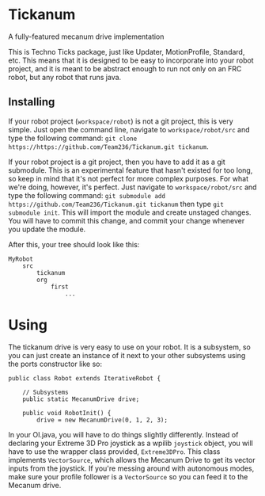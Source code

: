 # Tickanum
A fully-featured mecanum drive implementation

This is Techno Ticks package, just like Updater, MotionProfile, Standard, etc.
This means that it is designed to be easy to incorporate into your robot project,
and it is meant to be abstract enough to run not only on an FRC robot, but any 
robot that runs java.

## Installing

If your robot project (`workspace/robot`) is not a git project, this is very simple.
Just open the command line, navigate to `workspace/robot/src` and type the following
command: `git clone https://https://github.com/Team236/Tickanum.git tickanum`.

If your robot project is a git project, then you have to add it as a git submodule.
This is an experimental feature that hasn't existed for too long, so keep in mind
that it's not perfect for more complex purposes. For what we're doing, however, it's
perfect. Just navigate to `workspace/robot/src` and type the following command:
`git submodule add https://github.com/Team236/Tickanum.git tickanum` then type 
`git submodule init`. This will import the module and create unstaged changes. You
will have to commit this change, and commit your change whenever you update the
module.

After this, your tree should look like this:

    MyRobot
        src
            tickanum
            org
                first
                    ...

# Using

The tickanum drive is very easy to use on your robot. It is a subsystem, so you
can just create an instance of it next to your other subsystems using the ports
constructor like so:

    public class Robot extends IterativeRobot {

        // Subsystems
        public static MecanumDrive drive;
        
        public void RobotInit() {
            drive = new MecanumDrive(0, 1, 2, 3);

In your OI.java, you will have to do things slightly differently. Instead of 
declaring your Extreme 3D Pro joystick as a wpilib `joystick` object, you will
have to use the wrapper class provided, `Extreme3DPro`. This class implements
`VectorSource`, which allows the Mecanum Drive to get its vector inputs from
the joystick. If you're messing around with autonomous modes, make sure your
profile follower is a `VectorSource` so you can feed it to the Mecanum drive.

